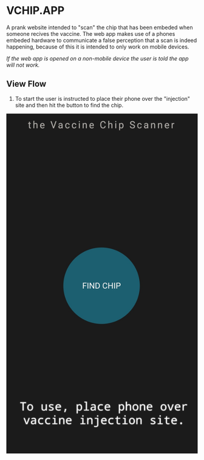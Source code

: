 # VCHIP.APP

A prank website intended to "scan" the chip that has been embeded when someone recives the vaccine. The web app makes use of a phones embeded hardware to communicate a false perception that a scan is indeed happening, because of this it is intended to only work on mobile devices.

*If the web app is opened on a non-mobile device the user is told the app will not work.*

## View Flow

1) To start the user is instructed to place their phone over the "injection" site and then hit the button to find the chip.

![First Page](docs/images/find_chip.jpg)
